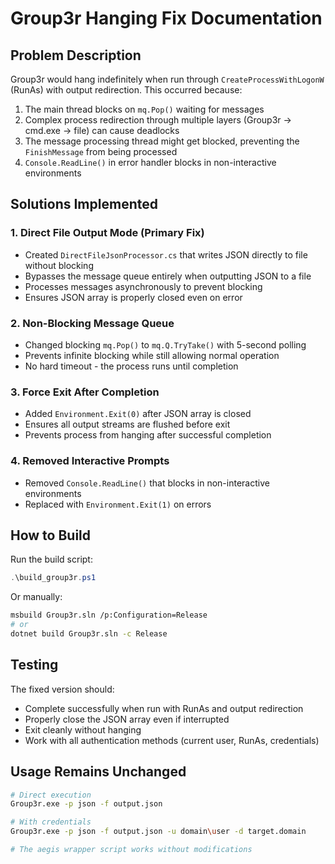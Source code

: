 # Group3r Hanging Fix Documentation

## Problem Description

Group3r would hang indefinitely when run through `CreateProcessWithLogonW` (RunAs) with output redirection. This occurred because:

1. The main thread blocks on `mq.Pop()` waiting for messages
2. Complex process redirection through multiple layers (Group3r → cmd.exe → file) can cause deadlocks
3. The message processing thread might get blocked, preventing the `FinishMessage` from being processed
4. `Console.ReadLine()` in error handler blocks in non-interactive environments

## Solutions Implemented

### 1. Direct File Output Mode (Primary Fix)
- Created `DirectFileJsonProcessor.cs` that writes JSON directly to file without blocking
- Bypasses the message queue entirely when outputting JSON to a file
- Processes messages asynchronously to prevent blocking
- Ensures JSON array is properly closed even on error

### 2. Non-Blocking Message Queue
- Changed blocking `mq.Pop()` to `mq.Q.TryTake()` with 5-second polling
- Prevents infinite blocking while still allowing normal operation
- No hard timeout - the process runs until completion

### 3. Force Exit After Completion
- Added `Environment.Exit(0)` after JSON array is closed
- Ensures all output streams are flushed before exit
- Prevents process from hanging after successful completion

### 4. Removed Interactive Prompts
- Removed `Console.ReadLine()` that blocks in non-interactive environments
- Replaced with `Environment.Exit(1)` on errors

## How to Build

Run the build script:
```powershell
.\build_group3r.ps1
```

Or manually:
```bash
msbuild Group3r.sln /p:Configuration=Release
# or
dotnet build Group3r.sln -c Release
```

## Testing

The fixed version should:
- Complete successfully when run with RunAs and output redirection
- Properly close the JSON array even if interrupted
- Exit cleanly without hanging
- Work with all authentication methods (current user, RunAs, credentials)

## Usage Remains Unchanged

```bash
# Direct execution
Group3r.exe -p json -f output.json

# With credentials
Group3r.exe -p json -f output.json -u domain\user -d target.domain

# The aegis wrapper script works without modifications
``` 